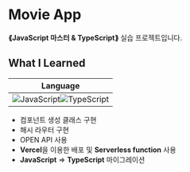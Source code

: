 # Movie App

__⟪JavaScript 마스터 & TypeScript⟫__ 실습 프로젝트입니다.

## What I Learned
|Language|
|:---:|
|![JavaScript](https://img.shields.io/badge/JavaScript-323330?style=for-the-badge&logo=javascript&logoColor=F7DF1E)![TypeScript](https://img.shields.io/badge/typescript-%23007ACC.svg?style=for-the-badge&logo=typescript&logoColor=white)|
- 컴포넌트 생성 클래스 구현
- 해시 라우터 구현
- OPEN API 사용
- **Vercel**을 이용한 배포 및 **Serverless function** 사용
- **JavaScript** => **TypeScript** 마이그레이션